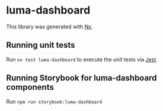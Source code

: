 # luma-dashboard

This library was generated with [Nx](https://nx.dev).

## Running unit tests

Run `nx test luma-dashboard` to execute the unit tests via [Jest](https://jestjs.io).

## Running Storybook for luma-dashboard components

Run `npm run storybook:luma-dashboard`
